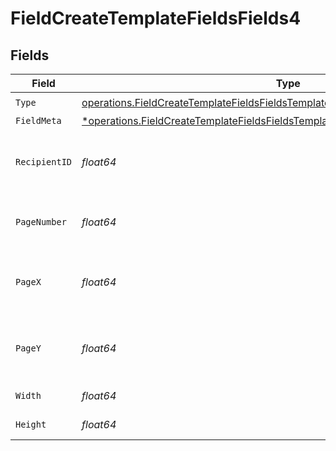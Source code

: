 # FieldCreateTemplateFieldsFields4


## Fields

| Field                                                                                                                                                                                | Type                                                                                                                                                                                 | Required                                                                                                                                                                             | Description                                                                                                                                                                          |
| ------------------------------------------------------------------------------------------------------------------------------------------------------------------------------------ | ------------------------------------------------------------------------------------------------------------------------------------------------------------------------------------ | ------------------------------------------------------------------------------------------------------------------------------------------------------------------------------------ | ------------------------------------------------------------------------------------------------------------------------------------------------------------------------------------ |
| `Type`                                                                                                                                                                               | [operations.FieldCreateTemplateFieldsFieldsTemplatesFieldsRequestRequestBody4Type](../../models/operations/fieldcreatetemplatefieldsfieldstemplatesfieldsrequestrequestbody4type.md) | :heavy_check_mark:                                                                                                                                                                   | N/A                                                                                                                                                                                  |
| `FieldMeta`                                                                                                                                                                          | [*operations.FieldCreateTemplateFieldsFieldsTemplatesFieldsFieldMeta](../../models/operations/fieldcreatetemplatefieldsfieldstemplatesfieldsfieldmeta.md)                            | :heavy_minus_sign:                                                                                                                                                                   | N/A                                                                                                                                                                                  |
| `RecipientID`                                                                                                                                                                        | *float64*                                                                                                                                                                            | :heavy_check_mark:                                                                                                                                                                   | The ID of the recipient to create the field for.                                                                                                                                     |
| `PageNumber`                                                                                                                                                                         | *float64*                                                                                                                                                                            | :heavy_check_mark:                                                                                                                                                                   | The page number the field will be on.                                                                                                                                                |
| `PageX`                                                                                                                                                                              | *float64*                                                                                                                                                                            | :heavy_check_mark:                                                                                                                                                                   | The X coordinate of where the field will be placed.                                                                                                                                  |
| `PageY`                                                                                                                                                                              | *float64*                                                                                                                                                                            | :heavy_check_mark:                                                                                                                                                                   | The Y coordinate of where the field will be placed.                                                                                                                                  |
| `Width`                                                                                                                                                                              | *float64*                                                                                                                                                                            | :heavy_check_mark:                                                                                                                                                                   | The width of the field.                                                                                                                                                              |
| `Height`                                                                                                                                                                             | *float64*                                                                                                                                                                            | :heavy_check_mark:                                                                                                                                                                   | The height of the field.                                                                                                                                                             |